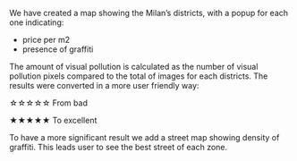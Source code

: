 We have created a map showing the Milan’s districts, with a popup for each one indicating:
- price per m2
- presence of graffiti 

The amount of visual pollution is calculated as the number of visual pollution pixels compared to the total of images for each districts. The results were converted in a more user friendly way:

☆☆☆☆☆ From bad

★★★★★ To excellent


To have a more significant result we add a street map showing density of graffiti. This leads user to see the best street of each zone. 
